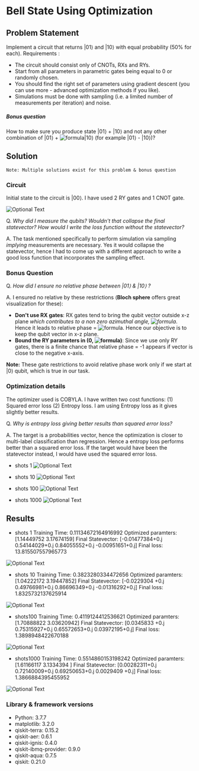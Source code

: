 # Bell State Using Optimization

## Problem Statement
Implement a circuit that returns |01⟩ and |10⟩ with equal probability (50% for each).
Requirements :
- The circuit should consist only of CNOTs, RXs and RYs. 
- Start from all parameters in parametric gates being equal to 0 or randomly chosen. 	
- You should find the right set of parameters using gradient descent (you can use more - advanced optimization methods if you like). 
- Simulations must be done with sampling (i.e. a limited number of measurements per iteration) and noise.

##### Bonus question
How to make sure you produce state  |01⟩  +  |10⟩  and not any other combination of |01⟩ + ![formula](https://render.githubusercontent.com/render/math?math=e^{i%20\phi})|10⟩ 
(for example |01⟩ - |10⟩)?

## Solution
`Note: Multiple solutions exist for this problem & bonus question`
### Circuit
Initial state to the circuit is |00⟩. I have used 2 RY gates and 1 CNOT gate.

![Optional Text](../master/plots/circuit.png)
  
Q. *Why did I measure the qubits? Wouldn't that collapse the final statevector? How would I write the loss function without the statevector?*
  
A. The task mentioned specifically to perform simulation via sampling *implying* measurements are necessary.
Yes it would collapse the statevector, hence I had to come up with a different approach to write a good loss function that incorporates the sampling effect. 



### Bonus Question
Q. *How did I ensure no relative phase between |01⟩ & |10⟩ ?*

A. I ensured no relative by these restrictions (**Bloch sphere** offers great visualization for these):
- **Don't use RX gates**: RX gates tend to bring the qubit vector outside x-z plane *which contributes to a non zero azimuthal angle, ![formula](https://render.githubusercontent.com/render/math?math=\phi)*. Hence it leads to relative phase = ![formula](https://render.githubusercontent.com/render/math?math=e^{i%20\phi}). Hence our objective is to keep the qubit vector in x-z plane.
- **Bound the RY parameters in (0, ![formula](https://render.githubusercontent.com/render/math?math=\pi))**: Since we use only RY gates, there is a finite chance that relative phase = -1 appears if vector is close to the negative x-axis.

**Note:** These gate restrictions to avoid relative phase work only if we start at |0⟩ qubit, which is true in our task.

### Optimization details
The optimizer used is COBYLA. I have written two cost functions: (1) Squared error loss (2) Entropy loss. I am using Entropy loss as it gives slightly better results. 

Q. *Why is entropy loss giving better results than squared error loss?*

A. The target is a probabilities vector, hence the optimization is closer to multi-label classification than regression. Hence a entropy loss performs better than a squared error loss. If the target would have been the statevector instead, I would have used the squared error loss. 

- shots 1
![Optional Text](../master/OptimizationGifs/Gifshots1.gif)

- shots 10
![Optional Text](../master/OptimizationGifs/Gifshots10.gif)

- shots 100
![Optional Text](../master/OptimizationGifs/Gifshots100.gif)

- shots 1000
![Optional Text](../master/OptimizationGifs/Gifshots1000.gif)

## Results

- shots 1
Training Time: 0.11134672164916992
Optimized paramters: [1.14449752 3.17674159]
Final Statevector: [-0.01477384+0.j  0.54144029+0.j  0.84055552+0.j -0.00951651+0.j]
Final loss: 13.815507557965773

![Optional Text](../master/plots/histogram_shots1.png)


- shots 10
Training Time: 0.3823280334472656
Optimized paramters: [1.04222172 3.19447852]
Final Statevector: [-0.0229304 +0.j  0.49766981+0.j  0.86696349+0.j -0.01316292+0.j]
Final loss: 1.8325732137625914

![Optional Text](../master/plots/histogram_shots10.png)

- shots100
Training Time: 0.4119124412536621
Optimized paramters: [1.70888822 3.03620942]
Final Statevector: [0.0345833 +0.j 0.75315927+0.j 0.65572653+0.j 0.03972195+0.j]
Final loss: 1.3898948422670188

![Optional Text](../master/plots/histogram_shots100.png)

- shots1000
Training Time: 0.5514860153198242
Optimized paramters: [1.61166117 3.1334394 ]
Final Statevector: [0.00282311+0.j 0.72140009+0.j 0.69250653+0.j 0.0029409 +0.j]
Final loss: 1.3866884395455952

![Optional Text](../master/plots/histogram_shots1000.png)


### Library & framework versions
- Python: 3.7.7
- matplotlib: 3.2.0
- qiskit-terra: 0.15.2
- qiskit-aer: 0.6.1
- qiskit-ignis: 0.4.0
- qiskit-ibmq-provider: 0.9.0
- qiskit-aqua: 0.7.5
- qiskit: 0.21.0

